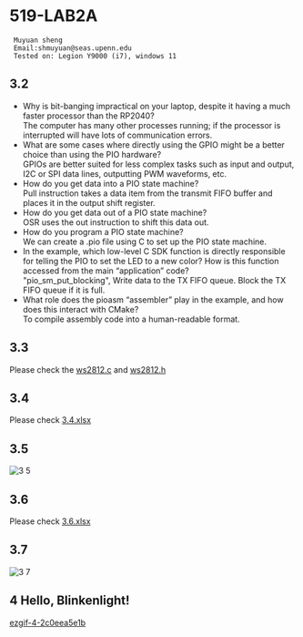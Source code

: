 # 519-LAB2A
```   
 Muyuan sheng
 Email:shmuyuan@seas.upenn.edu
 Tested on: Legion Y9000 (i7), windows 11    

```  
## 3.2
* Why is bit-banging impractical on your laptop, despite it having a much faster processor than the RP2040?   
    The computer has many other processes running; if the processor is interrupted will have lots of communication errors.
* What are some cases where directly using the GPIO might be a better choice than using the PIO hardware?  
    GPIOs are better suited for less complex tasks such as input and output, I2C or SPI data lines, outputting PWM waveforms, etc.
* How do you get data into a PIO state machine?  
    Pull instruction takes a data item from the transmit FIFO buffer and places it in the output shift register.
* How do you get data out of a PIO state machine?  
   OSR uses the out instruction to shift this data out.
* How do you program a PIO state machine?  
   We can create a .pio file using C to set up the PIO state machine.
* In the example, which low-level C SDK function is directly responsible for telling the PIO to set the LED to a new color? How is this function accessed from the main “application” code?  
   "pio_sm_put_blocking", Write data to the TX FIFO queue. Block the TX FIFO queue if it is full.  
* What role does the pioasm “assembler” play in the example, and how does this interact with CMake?  
    To compile assembly code into a human-readable format. 
 ## 3.3
Please check the [ws2812.c](https://github.com/ILandingI/519-LAB2A/blob/14f140667492abf46f4ceb0ca74163ff75d310b6/ws2812.c) and [ws2812.h](https://github.com/ILandingI/519-LAB2A/blob/c693200a85aa2aecf698b595c7afc3d4ef9877b1/ws2812.h)

##  3.4
Please check [3.4.xlsx](https://github.com/ILandingI/519-LAB2A/blob/90f021a891cc5453c4455721e70423a7f292f400/3.4.xlsx)

## 3.5
![3 5](https://user-images.githubusercontent.com/96441697/196379968-d00d1451-ed26-4b53-9dc9-f3d11494ece7.PNG)

## 3.6
Please check [3.6.xlsx](https://github.com/ILandingI/519-LAB2A/blob/b896ce90ec667b72470129840af3a3eff7c5f0e7/3.6.xlsx)

## 3.7
![3 7](https://user-images.githubusercontent.com/96441697/196389416-46116d35-33b4-4ba8-8316-1d08bcfdd872.png)

## 4 Hello, Blinkenlight!  
  [ezgif-4-2c0eea5e1b](https://user-images.githubusercontent.com/96441697/196393320-c1b593d3-fcc5-4953-a8ff-e53d7e21b608.gif)



